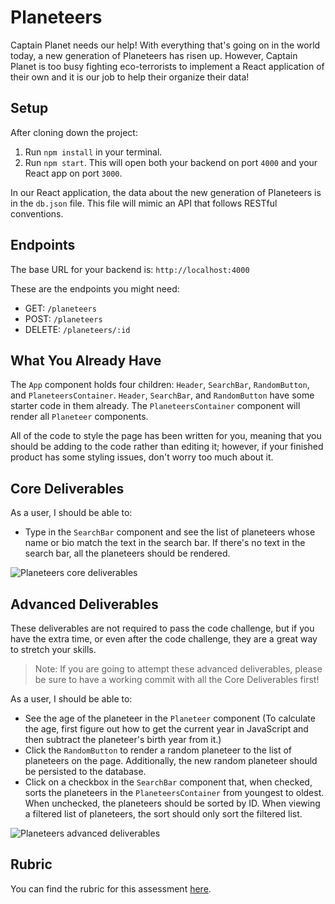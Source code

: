 # Planeteers

Captain Planet needs our help! With everything that's going on in the world today, a new generation of Planeteers has risen up. However, Captain Planet is too busy fighting eco-terrorists to implement a React application of their own and it is our job to help their organize their data!

## Setup

After cloning down the project:

1. Run `npm install` in your terminal.
2. Run `npm start`. This will open both your backend on port `4000` and your React app on port `3000`.

In our React application, the data about the new generation of Planeteers is in the `db.json` file. This file will mimic an API that follows RESTful conventions.

## Endpoints

The base URL for your backend is: `http://localhost:4000`

These are the endpoints you might need:

- GET: `/planeteers`
- POST: `/planeteers`
- DELETE: `/planeteers/:id`

## What You Already Have

The `App` component holds four children: `Header`, `SearchBar`, `RandomButton`, and `PlaneteersContainer`. `Header`, `SearchBar`, and `RandomButton` have some starter code in them already. The `PlaneteersContainer` component will render all `Planeteer` components.

All of the code to style the page has been written for you, meaning that you should be adding to the code rather than editing it; however, if your finished product has some styling issues, don't worry too much about it.

## Core Deliverables

As a user, I should be able to:

<!-- - See list of planeteers on the page, using the `Planeteer` component. The `Planeteer` component should display the planeteer's image, name, bio, Twitter handle, and conditionally render where they are based. If they are from the USA, the component should say "USA-based", otherwise it should say "Working overseas".
- Click on the image of the planeteer in the `Planeteer` component and see the quote for that planeteer in place of the bio. If I click on the image again, the quote should again be replaced with the bio. If I click on another planeteer's image, it toggles that planeteer's bio independent of any other planeteer's. -->
- Type in the `SearchBar` component and see the list of planeteers whose name or bio match the text in the search bar. If there's no text in the search bar, all the planeteers should be rendered.

![Planeteers core deliverables](public/planeteers-core-deliverables.gif)

## Advanced Deliverables

These deliverables are not required to pass the code challenge, but if you have the extra time, or even after the code challenge, they are a great way to stretch your skills.

> Note: If you are going to attempt these advanced deliverables, please be sure to have a working commit with all the Core Deliverables first!

As a user, I should be able to:

- See the age of the planeteer in the `Planeteer` component (To calculate the age, first figure out how to get the current year in JavaScript and then subtract the planeteer's birth year from it.)
- Click the `RandomButton` to render a random planeteer to the list of planeteers on the page. Additionally, the new random planeteer should be persisted to the database.
- Click on a checkbox in the `SearchBar` component that, when checked, sorts the planeteers in the `PlaneteersContainer` from youngest to oldest. When unchecked, the planeteers should be sorted by ID. When viewing a filtered list of planeteers, the sort should only sort the filtered list.

![Planeteers advanced deliverables](public/planeteers-advanced-deliverables.gif)

## Rubric

You can find the rubric for this assessment [here](https://github.com/learn-co-curriculum/se-rubrics/blob/master/module-4.md).
